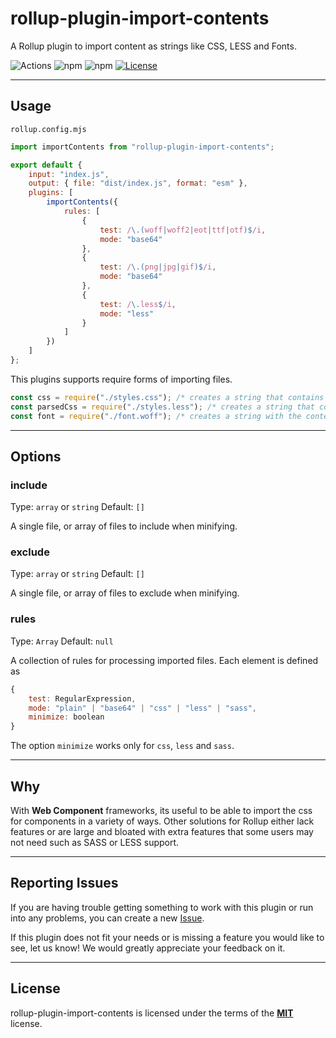 # rollup-plugin-import-contents
A Rollup plugin to import content as strings like CSS, LESS and Fonts.

![Actions](https://github.com/ernstc/rollup-plugin-import-contents/workflows/build/badge.svg)
![npm](https://img.shields.io/npm/v/rollup-plugin-import-contents)
![npm](https://img.shields.io/npm/dt/rollup-plugin-import-contents)
[![License](https://img.shields.io/badge/license-MIT-blue.svg)](https://github.com/ernstc/rollup-plugin-import-contents/blob/master/LICENSE)


---

## Usage

`rollup.config.mjs`
```js
import importContents from "rollup-plugin-import-contents";

export default {
    input: "index.js",
    output: { file: "dist/index.js", format: "esm" },
    plugins: [ 
        importContents({
            rules: [
                {
                    test: /\.(woff|woff2|eot|ttf|otf)$/i,
                    mode: "base64"
                },
                {
                    test: /\.(png|jpg|gif)$/i,
                    mode: "base64"
                },
                {
                    test: /\.less$/i,
                    mode: "less"
                }
            ]
        }) 
    ]
};
```

This plugins supports require forms of importing files.
```js
const css = require("./styles.css"); /* creates a string that contains the content of the CSS file */
const parsedCss = require("./styles.less"); /* creates a string that contains the CSS code parsed from the LESS file */
const font = require("./font.woff"); /* creates a string with the content of the font in base64 data URL */
```

---

## Options

### include

Type: `array` or `string`
Default: `[]`

A single file, or array of files to include when minifying.

### exclude

Type: `array` or `string`
Default: `[]`

A single file, or array of files to exclude when minifying.

### rules

Type: `Array`
Default: `null`

A collection of rules for processing imported files. Each element is defined as
```js
{
    test: RegularExpression,
    mode: "plain" | "base64" | "css" | "less" | "sass",
    minimize: boolean
}
```

The option `minimize` works only for `css`, `less` and `sass`.

---

## Why

With **Web Component** frameworks, its useful to be able to import the css for components in a variety of ways. Other solutions for Rollup either lack features or are large and bloated with extra features that some users may not need such as SASS or LESS support. 

---

## Reporting Issues

If you are having trouble getting something to work with this plugin or run into any problems, you can create a new [Issue](https://github.com/ernstc/rollup-plugin-import-contents/issues).

If this plugin does not fit your needs or is missing a feature you would like to see, let us know! We would greatly appreciate your feedback on it.

---

## License

rollup-plugin-import-contents is licensed under the terms of the [**MIT**](https://github.com/ernstc/rollup-plugin-import-contents/blob/master/LICENSE) license.
